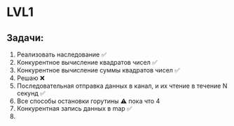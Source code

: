 # LVL1

## Задачи:
1. Реализовать наследование ✅
2. Конкурентное вычисление квадратов чисел ✅
3. Конкурентное вычисление суммы квадратов чисел ✅
4. Решаю ❌
5. Последовательная отправка данных в канал, и их чтение в течение N секунд ✅
6. Все способы остановки горутины ⚠️ пока что 4
7. Конкурентная запись данных в map ✅
8. 

